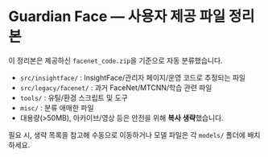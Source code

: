
# Guardian Face — 사용자 제공 파일 정리본

이 정리본은 제공하신 `facenet_code.zip`을 기준으로 자동 분류했습니다.

- `src/insightface/` : InsightFace/관리자 페이지/운영 코드로 추정되는 파일
- `src/legacy/facenet/` : 과거 FaceNet/MTCNN/학습 관련 파일
- `tools/` : 유틸/환경 스크립트 및 도구
- `misc/` : 분류 애매한 파일
- 대용량(>50MB), 아카이브/영상 등은 안전을 위해 **복사 생략**했습니다.

필요 시, 생략 목록을 참고해 수동으로 이동하거나 모델 파일은 각 `models/` 폴더에 배치하세요.
